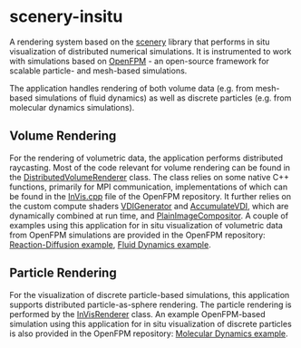 # scenery-insitu

A rendering system based on the [scenery](scenery.graphics) library that performs in situ visualization of distributed numerical simulations. It is instrumented to work with simulations based on [OpenFPM](http://openfpm.mpi-cbg.de/) - an open-source framework for scalable particle- and mesh-based simulations.

The application handles rendering of both volume data (e.g. from mesh-based simulations of fluid dynamics) as well as discrete particles (e.g. from  molecular dynamics simulations).

## Volume Rendering

For the rendering of volumetric data, the application performs distributed raycasting. Most of the code relevant for volume rendering can be found in the  [DistributedVolumeRenderer](./src/test/kotlin/graphics/scenery/insitu/DistributedVolumeRenderer.kt) class. The class relies on some native C++ functions, primarily for MPI communication, implementations of which can be found in the [InVis.cpp](https://git.mpi-cbg.de/openfpm/openfpm_vcluster/blob/insitu_visualization/src/VCluster/InVis.cpp) file of the OpenFPM repository. It further relies on the custom compute shaders [VDIGenerator](./src/test/resources/graphics/scenery/insitu/VDIGenerator.comp) and [AccumulateVDI](./src/test/resources/graphics/scenery/insitu/AccumulateVDI.comp), which are dynamically combined at run time, and [PlainImageCompositor](./src/test/resources/graphics/scenery/insitu/PlainImageCompositor.comp). A couple of examples using this application for in situ visualization of volumetric data from OpenFPM simulations are provided in the OpenFPM repository: [Reaction-Diffusion example](https://git.mpi-cbg.de/openfpm/openfpm_pdata/blob/insitu_visualization/example/Grid/3_gray_scott_3d/main.cpp), [Fluid Dynamics example](https://git.mpi-cbg.de/openfpm/openfpm_pdata/blob/insitu_visualization/example/Numerics/Vortex_in_cell/main_vic_petsc_opt.cpp).

## Particle Rendering

For the visualization of discrete particle-based simulations, this application supports distributed particle-as-sphere rendering. The particle rendering is performed by the [InVisRenderer](./src/test/kotlin/graphics/scenery/insitu/InVisRenderer.kt) class. An example OpenFPM-based simulation using this application for in situ visualization of discrete particles is also provided in the OpenFPM repository: [Molecular Dynamics example](https://git.mpi-cbg.de/openfpm/openfpm_pdata/blob/insitu_visualization/example/Vector/3_molecular_dynamic_insitu/main.cpp).

